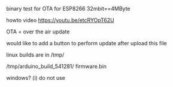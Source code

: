 binary test for OTA for ESP8266 32mbit==4MByte


howto video https://youtu.be/etcRYOpT62U

OTA = over the air update

would like to add a button to perform update after upload this file


linux builds are in /tmp/

/tmp/arduino_build_541281/           firmware.bin

windows? (i) do not use
